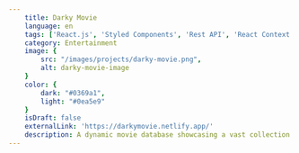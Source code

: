 ```yaml
---
    title: Darky Movie
    language: en
    tags: ['React.js', 'Styled Components', 'Rest API', 'React Context API']
    category: Entertainment
    image: {
        src: "/images/projects/darky-movie.png",
        alt: darky-movie-image
    }
    color: {
        dark: "#0369a1",
        light: "#0ea5e9"
    }
    isDraft: false
    externalLink: 'https://darkymovie.netlify.app/'
    description: A dynamic movie database showcasing a vast collection of movies, TV shows, and providing a comprehensive cinematic experiences.
---
```

